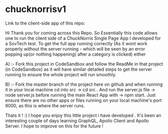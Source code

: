 # chucknorrisv1
Link to the client-side app of this repo:

Hi Thank you for coming across this Repo. So Essentially this code allows one to run the client side of a ChuckNorris Single Page App I developed for a SovTech test.
To get the full app running correctly (As it wont work properly without the server running - which will be seen by an error popping up(or nothing happening) after a category is clicked)
either 

A) :- Fork this project in CodeSandbox and follow the ReadMe in that project (in CodeSandbox) as it will have similar detailed steps to get the server running to ensure the whole project will run smoothly.

B) :-  Fork the master branch of the project here on github and when running it in your local machine cd into src -> cd src . And run the server.js file -> node server.js before running the main React App with -> npm start. Just ensure there are no other apps or files running on your local machine's port 9000, as this is where the server runs.

Thats it ! :) I hope you enjoy this little project i have developed . It's been an interesting couple of days learning GraphQL, Apollo Client and Apollo Server. I hope to improve on this for the future !
